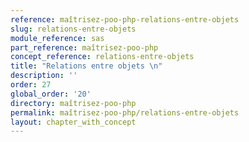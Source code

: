 ```yaml
---
reference: maîtrisez-poo-php-relations-entre-objets
slug: relations-entre-objets
module_reference: sas
part_reference: maîtrisez-poo-php
concept_reference: relations-entre-objets
title: "Relations entre objets \n"
description: ''
order: 27
global_order: '20'
directory: maîtrisez-poo-php
permalink: maîtrisez-poo-php/relations-entre-objets
layout: chapter_with_concept
---
```



